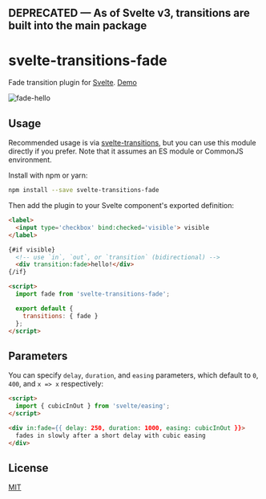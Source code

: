 ## DEPRECATED — As of Svelte v3, transitions are built into the main package

# svelte-transitions-fade

Fade transition plugin for [Svelte](https://svelte.technology). [Demo](https://svelte.technology/repl?version=2.5.0&gist=0bd4023626fe4256472e209dcdfac39f)

![fade-hello](https://cloud.githubusercontent.com/assets/1162160/25777721/d32984aa-32b3-11e7-9312-2e4582b86926.gif)

## Usage

Recommended usage is via [svelte-transitions](https://github.com/sveltejs/svelte-transitions), but you can use this module directly if you prefer. Note that it assumes an ES module or CommonJS environment.

Install with npm or yarn:

```bash
npm install --save svelte-transitions-fade
```

Then add the plugin to your Svelte component's exported definition:

```html
<label>
  <input type='checkbox' bind:checked='visible'> visible
</label>

{#if visible}
  <!-- use `in`, `out`, or `transition` (bidirectional) -->
  <div transition:fade>hello!</div>
{/if}

<script>
  import fade from 'svelte-transitions-fade';

  export default {
    transitions: { fade }
  };
</script>
```


## Parameters

You can specify `delay`, `duration`, and `easing` parameters, which default to `0`, `400`, and `x => x` respectively:

```html
<script>
  import { cubicInOut } from 'svelte/easing';
</script>

<div in:fade={{ delay: 250, duration: 1000, easing: cubicInOut }}>
  fades in slowly after a short delay with cubic easing
</div>
```


## License

[MIT](LICENSE)
